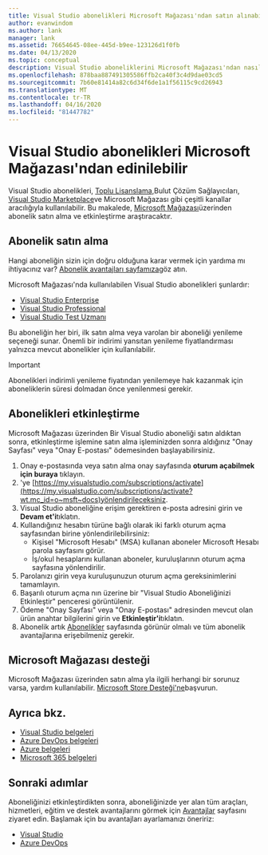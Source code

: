 ```yaml
---
title: Visual Studio abonelikleri Microsoft Mağazası'ndan satın alınabilir | Microsoft Dokümanlar
author: evanwindom
ms.author: lank
manager: lank
ms.assetid: 76654645-08ee-445d-b9ee-123126d1f0fb
ms.date: 04/13/2020
ms.topic: conceptual
description: Visual Studio aboneliklerini Microsoft Mağazası'ndan nasıl satın alabilmenizi ve Visual Studio abonelikleri portalında etkinleştirmeyi öğrenin.
ms.openlocfilehash: 878baa887491305586ffb2ca40f3c4d9dae03cd5
ms.sourcegitcommit: 7b60e81414a82c6d34f6de1a1f56115c9cd26943
ms.translationtype: MT
ms.contentlocale: tr-TR
ms.lasthandoff: 04/16/2020
ms.locfileid: "81447782"
---
```

# <a name="visual-studio-subscriptions-are-available-through-the-microsoft-store"></a>Visual Studio abonelikleri Microsoft Mağazası'ndan edinilebilir
Visual Studio abonelikleri, [Toplu Lisanslama,](https://www.microsoft.com/licensing/default)Bulut Çözüm Sağlayıcıları, [Visual Studio Marketplace](https://marketplace.visualstudio.com/subscriptions)ve Microsoft Mağazası gibi çeşitli kanallar aracılığıyla kullanılabilir.  Bu makalede, [Microsoft Mağazası](https://www.microsoft.com/search?q=visual+studio+subscription)üzerinden abonelik satın alma ve etkinleştirme araştıracaktır.  

## <a name="how-to-buy-subscriptions"></a>Abonelik satın alma
Hangi aboneliğin sizin için doğru olduğuna karar vermek için yardıma mı ihtiyacınız var?  [Abonelik avantajları sayfamıza](https://visualstudio.microsoft.com/vs/benefits/)göz atın.  

Microsoft Mağazası'nda kullanılabilen Visual Studio abonelikleri şunlardır:
- [Visual Studio Enterprise](https://www.microsoft.com/p/visual-studio-enterprise-subscription/dg7gmgf0dst4?activetab=pivot%3aoverviewtab)
- [Visual Studio Professional](https://www.microsoft.com/p/visual-studio-professional-subscription/dg7gmgf0dst3?activetab=pivot%3aoverviewtab)
- [Visual Studio Test Uzmanı](https://www.microsoft.com/p/visual-studio-test-professional-subscription/dg7gmgf0dst6?activetab=pivot%3aoverviewtab)

Bu aboneliğin her biri, ilk satın alma veya varolan bir aboneliği yenileme seçeneği sunar.  Önemli bir indirimi yansıtan yenileme fiyatlandırması yalnızca mevcut abonelikler için kullanılabilir. 

> [!IMPORTANT]
> Abonelikleri indirimli yenileme fiyatından yenilemeye hak kazanmak için aboneliklerin süresi dolmadan önce yenilenmesi gerekir.  

## <a name="how-to-activate-subscriptions"></a>Abonelikleri etkinleştirme
Microsoft Mağazası üzerinden Bir Visual Studio aboneliği satın aldıktan sonra, etkinleştirme işlemine satın alma işleminizden sonra aldığınız "Onay Sayfası" veya "Onay E-postası" ödemesinden başlayabilirsiniz.

1. Onay e-postasında veya satın alma onay sayfasında **oturum açabilmek için buraya** tıklayın.
2. 'ye [https://my.visualstudio.com/subscriptions/activate](https://my.visualstudio.com/subscriptions/activate?wt.mc_id=o~msft~docs)yönlendirileceksiniz.
3. Visual Studio aboneliğine erişim gerektiren e-posta adresini girin ve **Devam et'i**tıklatın.
4. Kullandığınız hesabın türüne bağlı olarak iki farklı oturum açma sayfasından birine yönlendirilebilirsiniz:
    - Kişisel "Microsoft Hesabı" (MSA) kullanan aboneler Microsoft Hesabı parola sayfasını görür.
    - İş/okul hesaplarını kullanan aboneler, kuruluşlarının oturum açma sayfasına yönlendirilir.
5. Parolanızı girin veya kuruluşunuzun oturum açma gereksinimlerini tamamlayın.
6. Başarılı oturum açma nın üzerine bir "Visual Studio Aboneliğinizi Etkinleştir" penceresi görüntülenir.
7. Ödeme "Onay Sayfası" veya "Onay E-postası" adresinden mevcut olan ürün anahtar bilgilerini girin ve **Etkinleştir'i**tıklatın.
8. Abonelik artık [Abonelikler](https://my.visualstudio.com/subscriptions?wt.mc_id=o~msft~docs) sayfasında görünür olmalı ve tüm abonelik avantajlarına erişebilmeniz gerekir.

## <a name="support-for-microsoft-store"></a>Microsoft Mağazası desteği
Microsoft Mağazası üzerinden satın alma yla ilgili herhangi bir sorunuz varsa, yardım kullanılabilir.  [Microsoft Store Desteği'ne](https://support.microsoft.com/help/28808/microsoft-store-contact-support?ocid=MSCOMStoreFooter-ContactUs)başvurun.

## <a name="see-also"></a>Ayrıca bkz.
- [Visual Studio belgeleri](https://docs.microsoft.com/visualstudio/)
- [Azure DevOps belgeleri](https://docs.microsoft.com/azure/devops/)
- [Azure belgeleri](https://docs.microsoft.com/azure/)
- [Microsoft 365 belgeleri](https://docs.microsoft.com/microsoft-365/)

## <a name="next-steps"></a>Sonraki adımlar
Aboneliğinizi etkinleştirdikten sonra, aboneliğinizde yer alan tüm araçları, hizmetleri, eğitim ve destek avantajlarını görmek için [Avantajlar](https://my.visualstudio.com/benefits?wt.mc_id=o~msft~docs) sayfasını ziyaret edin.  Başlamak için bu avantajları ayarlamanızı öneririz:
- [Visual Studio](vs-ide-benefit.md)
- [Azure DevOps](vs-azure-devops.md)